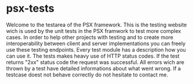 psx-tests
=========

Welcome to the testarea of the PSX framework. This is the testing website wich 
is used by the unit tests in the PSX framwork to test more complex cases. In 
order to help other projects with testing and to create more interoperability 
between client and server implementations you can freely use these testing 
endpoints. Every test module has a description how you can use it. The tests 
makes heavy use of HTTP status codes. If the test returns "2xx" status code the 
request was successful. All errors wich are thrown by a test have detailed 
informations about what went wrong. If a testcase doest not behave correctly do 
not hesitate to contact me.
